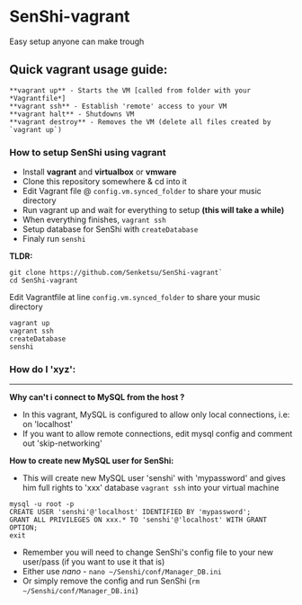 # SenShi-vagrant
Easy setup anyone can make trough

## Quick vagrant usage guide:
```
**vagrant up** - Starts the VM [called from folder with your *Vagrantfile*]
**vagrant ssh** - Establish 'remote' access to your VM
**vagrant halt** - Shutdowns VM
**vagrant destroy** - Removes the VM (delete all files created by `vagrant up`)
```


### How to setup SenShi using vagrant
* Install **vagrant** and **virtualbox** or **vmware**
* Clone this repository somewhere & cd into it
* Edit Vagrant file @ `config.vm.synced_folder` to share your music directory
* Run vagrant up and wait for everything to setup **(this will take a while)**
* When everything finishes, `vagrant ssh`
* Setup database for SenShi with `createDatabase`
* Finaly run `senshi`

**TLDR:**
```
git clone https://github.com/Senketsu/SenShi-vagrant`
cd SenShi-vagrant
```
Edit Vagrantfile at line `config.vm.synced_folder` to share your music directory
```
vagrant up
vagrant ssh
createDatabase
senshi
```



### How do I 'xyz':
---------------------
**Why can't i connect to MySQL from the host ?**
* In this vagrant, MySQL is configured to allow only local connections, i.e: on 'localhost'
* If you want to allow remote connections, edit mysql config and comment out 'skip-networking'


**How to create new MySQL user for SenShi:**
* This will create new MySQL user 'senshi' with 'mypassword' and gives him full rights to 'xxx' database
`vagrant ssh` into your virtual machine
```
mysql -u root -p
CREATE USER 'senshi'@'localhost' IDENTIFIED BY 'mypassword';
GRANT ALL PRIVILEGES ON xxx.* TO 'senshi'@'localhost' WITH GRANT OPTION;
exit
```
* Remember you will need to change SenShi's config file to your new user/pass (if you want to use it that is)
* Either use *nano* - `nano ~/Senshi/conf/Manager_DB.ini`
* Or simply remove the config and run SenShi (`rm ~/Senshi/conf/Manager_DB.ini`)


